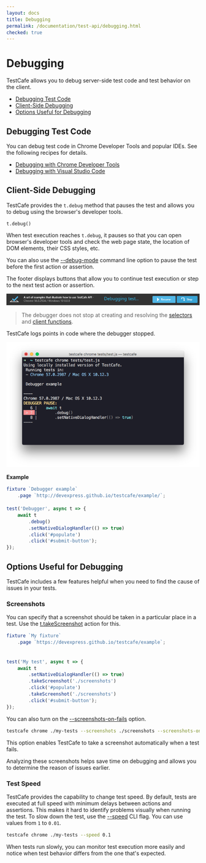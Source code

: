 ```yaml
---
layout: docs
title: Debugging
permalink: /documentation/test-api/debugging.html
checked: true
---
```

# Debugging

TestCafe allows you to debug server-side test code and test behavior on the client.

* [Debugging Test Code](#debugging-test-code)
* [Client-Side Debugging](#client-side-debugging)
* [Options Useful for Debugging](#options-useful-for-debugging)

## Debugging Test Code

You can debug test code in Chrome Developer Tools and popular IDEs. See the following recipes for details.

* [Debugging with Chrome Developer Tools](../recipes/debugging-with-chrome-dev-tools.md)
* [Debugging with Visual Studio Code](../recipes/debugging-with-visual-studio-code.md)

## Client-Side Debugging

TestCafe provides the `t.debug` method that pauses the test and allows you to debug using the browser's developer tools.

```text
t.debug()
```

When test execution reaches `t.debug`, it pauses so that you can open browser's developer tools
and check the web page state, the location of DOM elements, their CSS styles, etc.

You can also use the [--debug-mode](../using-testcafe/command-line-interface.md#-d---debug-mode)
command line option to pause the test before the first action or assertion.

The footer displays buttons that allow you to continue test execution or step to the next test action or assertion.

![Page Footer when Debugging on a Client](../../images/debugging/client-debugging-footer.png)

> The debugger does not stop at creating and resolving the [selectors](selecting-page-elements/selectors.md) and [client functions](obtaining-data-from-the-client.md).

TestCafe logs points in code where the debugger stopped.

![Logging Debugger Breakpoints](../../images/debugging/log-debugger.png)

**Example**

```js
fixture `Debugger example`
    .page `http://devexpress.github.io/testcafe/example/`;

test('Debugger', async t => {
    await t
        .debug()
        .setNativeDialogHandler(() => true)
        .click('#populate')
        .click('#submit-button');
});
```

## Options Useful for Debugging

TestCafe includes a few features helpful when you need to find the cause of issues in your tests.

### Screenshots

You can specify that a screenshot should be taken in a particular place in a test.
Use the [t.takeScreenshot](actions/take-screenshot.md) action for this.

```js
fixture `My fixture`
    .page `https://devexpress.github.io/testcafe/example`;


test('My test', async t => {
    await t
        .setNativeDialogHandler(() => true)
        .takeScreenshot('./screenshots')
        .click('#populate')
        .takeScreenshot('./screenshots')
        .click('#submit-button');
});
```

You can also turn on the [--screenshots-on-fails](../using-testcafe/command-line-interface.md#-s---screenshots-on-fails)
option.

```sh
testcafe chrome ./my-tests --screenshots ./screenshots --screenshots-on-fails
```

This option enables TestCafe to take a screenshot automatically when a test fails.

Analyzing these screenshots helps save time on debugging and allows you to determine the reason of issues earlier.

### Test Speed

TestCafe provides the capability to change test speed. By default, tests are executed at full speed with minimum delays between actions and assertions.
This makes it hard to identify problems visually when running the test.
To slow down the test, use the [--speed](../using-testcafe/command-line-interface.md#--speed-factor)
CLI flag. You can use values from `1` to `0.01`.

```sh
testcafe chrome ./my-tests --speed 0.1
```

When tests run slowly, you can monitor test execution more easily and notice when test behavior differs from the one that's expected.